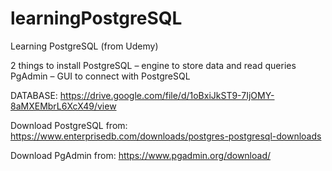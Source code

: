 # learningPostgreSQL

Learning PostgreSQL (from Udemy)

2 things to install
PostgreSQL – engine to store data and read queries 
PgAdmin – GUI to connect with PostgreSQL

DATABASE:
https://drive.google.com/file/d/1oBxiJkST9-7IjOMY-8aMXEMbrL6XcX49/view

Download PostgreSQL from:
https://www.enterprisedb.com/downloads/postgres-postgresql-downloads

Download PgAdmin from:
https://www.pgadmin.org/download/
